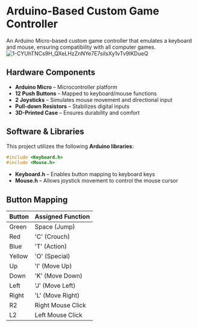# **Arduino-Based Custom Game Controller**
An Arduino Micro-based custom game controller that emulates a keyboard and mouse, ensuring compatibility with all computer games.
![1-CYUhTNCs9H_QXeLHzZnNYe7E7siIsXy1vTv9IKDueQ](https://github.com/user-attachments/assets/7b52ac8c-48e1-455e-bd13-c4e6012f4323)


## **Hardware Components**
- **Arduino Micro** – Microcontroller platform  
- **12 Push Buttons** – Mapped to keyboard/mouse functions  
- **2 Joysticks** – Simulates mouse movement and directional input  
- **Pull-down Resistors** – Stabilizes digital inputs  
- **3D-Printed Case** – Ensures durability and comfort  


## **Software & Libraries**
This project utilizes the following **Arduino libraries**:
```cpp
#include <Keyboard.h>
#include <Mouse.h>
```
- **Keyboard.h** – Enables button mapping to keyboard keys
- **Mouse.h** – Allows joystick movement to control the mouse cursor
  
## **Button Mapping**
| Button | Assigned Function   |
|--------|--------------------|
| Green  | Space (Jump)      |
| Red    | 'C' (Crouch)      |
| Blue   | 'T' (Action)      |
| Yellow | 'O' (Special)     |
| Up     | 'I' (Move Up)     |
| Down   | 'K' (Move Down)   |
| Left   | 'J' (Move Left)   |
| Right  | 'L' (Move Right)  |
| R2     | Right Mouse Click |
| L2     | Left Mouse Click  |

